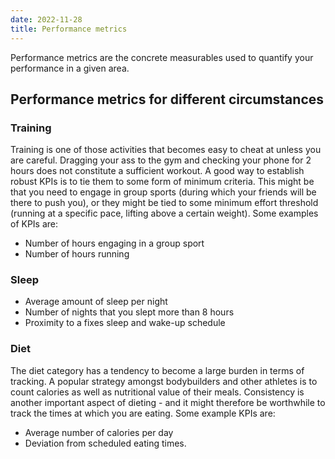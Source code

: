 ```yaml
---
date: 2022-11-28
title: Performance metrics
---
```


[comment]: <> (---)
[comment]: <> (date: 2020-08-12)
[comment]: <> (title: The history of marketing)
[comment]: <> (categories:)
[comment]: <> (  - marketing)
[comment]: <> (author_staff_member: robin)
[comment]: <> (---})


Performance metrics are the concrete measurables used to quantify your performance in a given area. 

## Performance metrics for different circumstances
### Training
Training is one of those activities that becomes easy to cheat at unless you are careful. Dragging your ass to the gym and checking your phone for 2 hours does not constitute a sufficient workout. A good way to establish robust KPIs is to tie them to some form of minimum criteria. This might be that you need to engage in group sports (during which your friends will be there to push you), or they might be tied to some minimum effort threshold (running at a specific pace, lifting above a certain weight). Some examples of KPIs are: 
* Number of hours engaging in a group sport
* Number of hours running 

### Sleep
* Average amount of sleep per night
* Number of nights that you slept more than 8 hours
* Proximity to a fixes sleep and wake-up schedule

### Diet
The diet category has a tendency to become a large burden in terms of tracking. A popular strategy amongst bodybuilders and other athletes is to count calories as well as nutritional value of their meals. Consistency is another important aspect of dieting - and it might therefore be worthwhile to track the times at which you are eating. Some example KPIs are: 
* Average number of calories per day
* Deviation from scheduled eating times.
